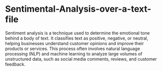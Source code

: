 # Sentimental-Analysis-over-a-text-file
Sentiment analysis is a technique used to determine the emotional tone behind a body of text. It classifies text as positive, negative, or neutral, helping businesses understand customer opinions and improve their products or services. This process often involves natural language processing (NLP) and machine learning to analyze large volumes of unstructured data, such as social media comments, reviews, and customer feedback. 
